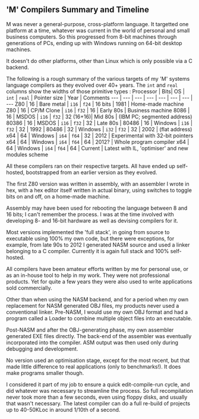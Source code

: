 ## 'M' Compilers Summary and Timeline

M was never a general-purpose, cross-platform language. It targetted one platform at a time, whatever was current in the world of personal and small business computers. So this progressed from 8-bit machines through generations of PCs, ending up with Windows running on 64-bit desktop machines.

It doesn't do other platforms, other than Linux which is only possible via a C backend.

The following is a rough summary of the various targets of my 'M' systems language compilers as they evolved over 40+ years. The `int` and `real` columns show the widths of those primitive types
:
Processor | Bits| OS | `int` | `real` | Pointer size | Year | Comments
--- | --- | --- | --- | --- | --- | --- | ---
Z80 | 16 | Bare metal | `i16` | `f24` | 16 bits | 1981 | Home-made machine
Z80 | 16 | CP/M Clone | `i16` | `f32` | 16 | Early 80s | Business machine
8086 | 16 | MSDOS | `i16` | `f32` | 32 (16+16)| Mid 80s | (IBM PC; segmented address)
80386 | 16 | MSDOS | `i16` | `f32` | 32 | Late 80s |
80486 | 16 | Windows | `i16` | `f32` | 32 | 1992 |
80486 | 32 | Windows | `i32` | `f32` | 32 | 2002 | (flat address)
x64   | 64 | Windows | `i64` | `f64` | 32 | 2012 | Experimental with 32-bit pointers
x64   | 64 | Windows | `i64` | `f64` | 64 | 2012? | Whole program compiler
x64   | 64 | Windows | `i64` | `f64` | 64 | Current | Latest with IL, 'optimiser' and new modules scheme

All these compilers ran on their respective targets. All have ended up self-hosted, bootstrapped from an earlier version as they evolved.

The first Z80 version was written in assembly, with an assembler I wrote in hex, with a hex editor itself written in actual binary, using switches to toggle bits on and off, on a home-made machine.

Assembly may have been used for rebooting the language between 8 and 16 bits; I can't remember the process. I was at the time involved with developing 8- and 16-bit hardware as well as devising compilers for it.

Most versions implemented the 'full stack', in going from source to executable using 100% my own code, but there were exceptions, for example, from late 90s to 2012 I generated NASM source and used a linker belonging to a C compiler. Currently it is again full stack and 100% self-hosted.

All compilers have been amateur efforts written by me for personal use, or as an in-house tool to help in my work. They were not professional products. Yet for quite a few years they were also used to write applications sold commercially.

Other than when using the NASM backend, and for a period when my own replacement for NASM generated OBJ files, my products never used a conventional linker. Pre-NASM, I would use my own OBJ format and had a program called a Loader to combine multiple object files into an executable.

Post-NASM and after the OBJ-generating phase, my own assembler generated EXE files directly. The back-end of the assembler was eventually incorporated into the compiler. ASM output was then used only during debugging and development.

No version used an optimisation stage, except for the most recent, but that made little difference to real applications (only to benchmarks!). It does make programs smaller though.

I considered it part of my job to ensure a quick edit-compile-run cycle, and did whatever was necessary to streamline the process. So full recompilation never took more than a few seconds, even using floppy disks, and usually that wasn't necessary. The latest compiler can do a full re-build of projects up to 40-50KLoc in around 1/10th of a second.

